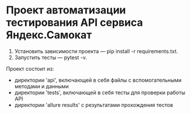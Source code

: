 # Проект автоматизации тестирования API сервиса Яндекс.Самокат
1. Установить зависимости проекта — pip install -r requirements.txt.
2. Запустить тесты — pytest -v.

Проект состоит из:

- директории 'api', включающей в себя файлы с вспомогательными методами и данными
- директории 'tests', включающей в себя тесты для проверки работы API
- директории 'allure results' с результатами прохождения тестов
